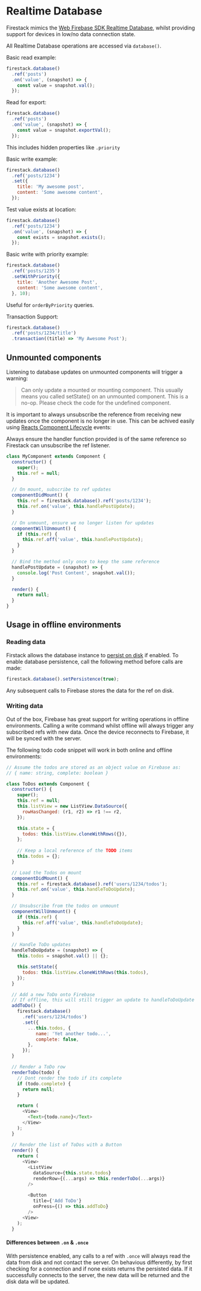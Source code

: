 
# Realtime Database

Firestack mimics the [Web Firebase SDK Realtime Database](https://firebase.google.com/docs/database/web/read-and-write), whilst
providing support for devices in low/no data connection state.

All Realtime Database operations are accessed via `database()`.

Basic read example:
```javascript
firestack.database()
  .ref('posts')
  .on('value', (snapshot) => {
    const value = snapshot.val();     
  });
```

Read for export:
```javascript
firestack.database()
  .ref('posts')
  .on('value', (snapshot) => {
    const value = snapshot.exportVal();     
  });
```
This includes hidden properties like `.priority`

Basic write example:
```javascript
firestack.database()
  .ref('posts/1234')
  .set({
    title: 'My awesome post',
    content: 'Some awesome content',   
  });
```

Test value exists at location:
```javascript
firestack.database()
  .ref('posts/1234')
  .on('value', (snapshot) => {
    const exists = snapshot.exists();
  });
```

Basic write with priority example:
```javascript
firestack.database()
  .ref('posts/1235')
  .setWithPriority({
    title: 'Another Awesome Post',
    content: 'Some awesome content',
  }, 10);
```
Useful for `orderByPriority` queries.


Transaction Support:
```javascript
firestack.database()
  .ref('posts/1234/title')
  .transaction((title) => 'My Awesome Post');
```

## Unmounted components

Listening to database updates on unmounted components will trigger a warning:

> Can only update a mounted or mounting component. This usually means you called setState() on an unmounted component. This is a no-op. Please check the code for the undefined component.

It is important to always unsubscribe the reference from receiving new updates once the component is no longer in use.
This can be achived easily using [Reacts Component Lifecycle](https://facebook.github.io/react/docs/react-component.html#the-component-lifecycle) events:

Always ensure the handler function provided is of the same reference so Firestack can unsubscribe the ref listener.

```javascript
class MyComponent extends Component {
  constructor() {
    super();
    this.ref = null;
  }

  // On mount, subscribe to ref updates
  componentDidMount() {
    this.ref = firestack.database().ref('posts/1234');
    this.ref.on('value', this.handlePostUpdate);
  }

  // On unmount, ensure we no longer listen for updates
  componentWillUnmount() {
    if (this.ref) {
      this.ref.off('value', this.handlePostUpdate);
    }
  }

  // Bind the method only once to keep the same reference
  handlePostUpdate = (snapshot) => {
    console.log('Post Content', snapshot.val());
  }

  render() {
    return null;
  }
}

```

## Usage in offline environments

### Reading data

Firstack allows the database instance to [persist on disk](https://firebase.google.com/docs/database/android/offline-capabilities) if enabled.
To enable database persistence, call the following method before calls are made:

```javascript
firestack.database().setPersistence(true);
```

Any subsequent calls to Firebase stores the data for the ref on disk.

### Writing data

Out of the box, Firebase has great support for writing operations in offline environments. Calling a write command whilst offline
will always trigger any subscribed refs with new data. Once the device reconnects to Firebase, it will be synced with the server.

The following todo code snippet will work in both online and offline environments:

```javascript
// Assume the todos are stored as an object value on Firebase as:
// { name: string, complete: boolean }

class ToDos extends Component {
  constructor() {
    super();
    this.ref = null;
    this.listView = new ListView.DataSource({
      rowHasChanged: (r1, r2) => r1 !== r2,
    });

    this.state = {
      todos: this.listView.cloneWithRows({}),             
    };
    
    // Keep a local reference of the TODO items
    this.todos = {};
  }

  // Load the Todos on mount
  componentDidMount() {
    this.ref = firestack.database().ref('users/1234/todos');
    this.ref.on('value', this.handleToDoUpdate);
  }

  // Unsubscribe from the todos on unmount
  componentWillUnmount() {
    if (this.ref) {
      this.ref.off('value', this.handleToDoUpdate);
    }
  }

  // Handle ToDo updates
  handleToDoUpdate = (snapshot) => {
    this.todos = snapshot.val() || {};

    this.setState({
      todos: this.listView.cloneWithRows(this.todos),       
    });
  }

  // Add a new ToDo onto Firebase
  // If offline, this will still trigger an update to handleToDoUpdate
  addToDo() {
    firestack.database()
      .ref('users/1234/todos')
      .set({
        ...this.todos, {
           name: 'Yet another todo...',
           complete: false,
        },
      });
  }

  // Render a ToDo row
  renderToDo(todo) {
    // Dont render the todo if its complete
    if (todo.complete) {
      return null;
    }

    return (
      <View>
        <Text>{todo.name}</Text>
      </View>
    );
  }
  
  // Render the list of ToDos with a Button
  render() {
    return (
      <View>
        <ListView
          dataSource={this.state.todos}
          renderRow={(...args) => this.renderToDo(...args)}
        />
            
        <Button
          title={'Add ToDo'}
          onPress={() => this.addToDo}
        />
      <View>
    );
  }
```

#### Differences between `.on` & `.once`

With persistence enabled, any calls to a ref with `.once` will always read the data from disk and not contact the server.
On behavious differently, by first checking for a connection and if none exists returns the persisted data. If it successfully connects
to the server, the new data will be returned and the disk data will be updated.
